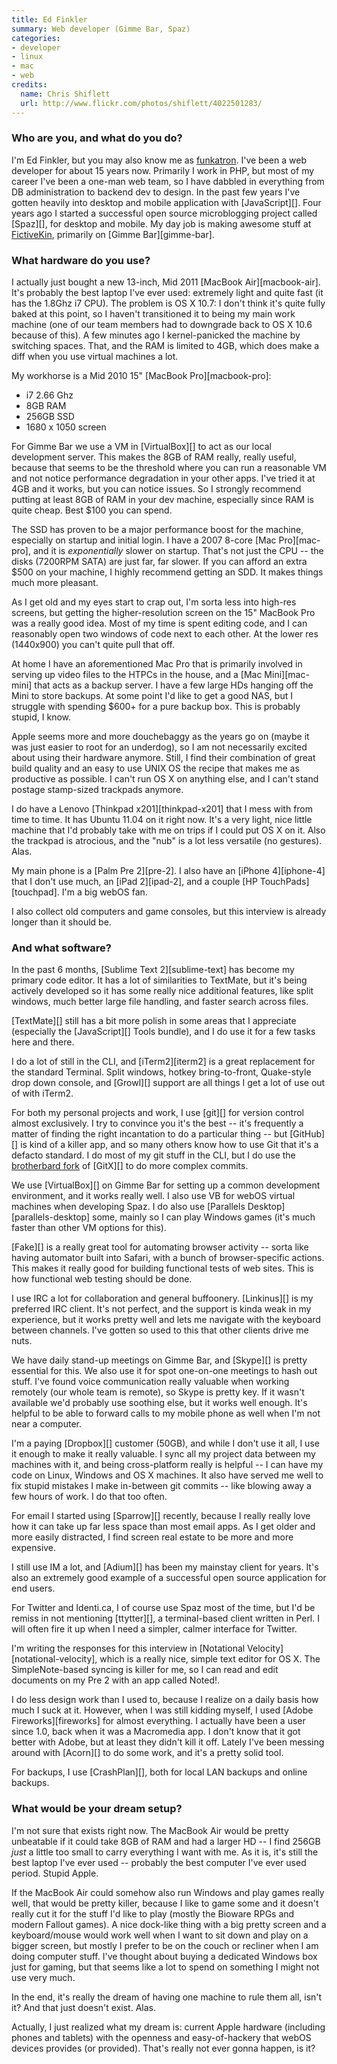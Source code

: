 ```yaml
---
title: Ed Finkler
summary: Web developer (Gimme Bar, Spaz)
categories:
- developer
- linux
- mac
- web
credits:
  name: Chris Shiflett
  url: http://www.flickr.com/photos/shiflett/4022501283/
---
```


### Who are you, and what do you do?

I'm Ed Finkler, but you may also know me as [funkatron](http://funkatron.com/ "Ed's website."). I've been a web developer for about 15 years now. Primarily I work in PHP, but most of my career I've been a one-man web team, so I have dabbled in everything from DB administration to backend dev to design. In the past few years I've gotten heavily into desktop and mobile application with [JavaScript][]. Four years ago I started a successful open source microblogging project called [Spaz][], for desktop and mobile. My day job is making awesome stuff at [FictiveKin](http://fictivekin.com "The company that makes Gimme Bar"), primarily on [Gimme Bar][gimme-bar].

### What hardware do you use?

I actually just bought a new 13-inch, Mid 2011 [MacBook Air][macbook-air]. It's probably the best laptop I've ever used: extremely light and quite fast (it has the 1.8Ghz i7 CPU). The problem is OS X 10.7: I don't think it's quite fully baked at this point, so I haven't transitioned it to being my main work machine (one of our team members had to downgrade back to OS X 10.6 because of this). A few minutes ago I kernel-panicked the machine by switching spaces. That, and the RAM is limited to 4GB, which does make a diff when you use virtual machines a lot.

My workhorse is a Mid 2010 15" [MacBook Pro][macbook-pro]:

- i7 2.66 Ghz
- 8GB RAM
- 256GB SSD
- 1680 x 1050 screen

For Gimme Bar we use a VM in [VirtualBox][] to act as our local development server. This makes the 8GB of RAM really, really useful, because that seems to be the threshold where you can run a reasonable VM and not notice performance degradation in your other apps. I've tried it at 4GB and it works, but you can notice issues. So I strongly recommend putting at least 8GB of RAM in your dev machine, especially since RAM is quite cheap. Best $100 you can spend.

The SSD has proven to be a major performance boost for the machine, especially on startup and initial login. I have a 2007 8-core [Mac Pro][mac-pro], and it is *exponentially* slower on startup. That's not just the CPU -- the disks (7200RPM SATA) are just far, far slower. If you can afford an extra $500 on your machine, I highly recommend getting an SDD. It makes things much more pleasant.

As I get old and my eyes start to crap out, I'm sorta less into high-res screens, but getting the higher-resolution screen on the 15" MacBook Pro was a really good idea. Most of my time is spent editing code, and I can reasonably open two windows of code next to each other. At the lower res (1440x900) you can't quite pull that off.

At home I have an aforementioned Mac Pro that is primarily involved in serving up video files to the HTPCs in the house, and a [Mac Mini][mac-mini] that acts as a backup server. I have a few large HDs hanging off the Mini to store backups. At some point I'd like to get a good NAS, but I struggle with spending $600+ for a pure backup box. This is probably stupid, I know.

Apple seems more and more douchebaggy as the years go on (maybe it was just easier to root for an underdog), so I am not necessarily excited about using their hardware anymore. Still, I find their combination of great build quality and an easy to use UNIX OS the recipe that makes me as productive as possible. I can't run OS X on anything else, and I can't stand postage stamp-sized trackpads anymore.

I do have a Lenovo [Thinkpad x201][thinkpad-x201] that I mess with from time to time. It has Ubuntu 11.04 on it right now. It's a very light, nice little machine that I'd probably take with me on trips if I could put OS X on it. Also the trackpad is atrocious, and the "nub" is a lot less versatile (no gestures). Alas.

My main phone is a [Palm Pre 2][pre-2]. I also have an [iPhone 4][iphone-4] that I don't use much, an [iPad 2][ipad-2], and a couple [HP TouchPads][touchpad]. I'm a big webOS fan.

I also collect old computers and game consoles, but this interview is already longer than it should be.

### And what software?

In the past 6 months, [Sublime Text 2][sublime-text] has become my primary code editor. It has a lot of similarities to TextMate, but it's being actively developed so it has some really nice additional features, like split windows, much better large file handling, and faster search across files.

[TextMate][] still has a bit more polish in some areas that I appreciate (especially the [JavaScript][] Tools bundle), and I do use it for a few tasks here and there.

I do a lot of still in the CLI, and [iTerm2][iterm2] is a great replacement for the standard Terminal. Split windows, hotkey bring-to-front, Quake-style drop down console, and [Growl][] support are all things I get a lot of use out of with iTerm2.

For both my personal projects and work, I use [git][] for version control almost exclusively. I try to convince you it's the best -- it's frequently a matter of finding the right incantation to do a particular thing -- but [GitHub][] is kind of a killer app, and so many others know how to use Git that it's a defacto standard. I do most of my git stuff in the CLI, but I do use the [brotherbard fork](https://github.com/brotherbard/gitx "A fork of GitX") of [GitX][] to do more complex commits.

We use [VirtualBox][] on Gimme Bar for setting up a common development environment, and it works really well. I also use VB for webOS virtual machines when developing Spaz. I do also use [Parallels Desktop][parallels-desktop] some, mainly so I can play Windows games (it's much faster than other VM options for this).

[Fake][] is a really great tool for automating browser activity -- sorta like having automator built into Safari, with a bunch of browser-specific actions. This makes it really good for building functional tests of web sites. This is how functional web testing should be done.

I use IRC a lot for collaboration and general buffoonery. [Linkinus][] is my preferred IRC client. It's not perfect, and the support is kinda weak in my experience, but it works pretty well and lets me navigate with the keyboard between channels. I've gotten so used to this that other clients drive me nuts.

We have daily stand-up meetings on Gimme Bar, and [Skype][] is pretty essential for this. We also use it for spot one-on-one meetings to hash out stuff. I've found voice communication really valuable when working remotely (our whole team is remote), so Skype is pretty key. If it wasn't available we'd probably use soothing else, but it works well enough. It's helpful to be able to forward calls to my mobile phone as well when I'm not near a computer.

I'm a paying [Dropbox][] customer (50GB), and while I don't use it all, I use it enough to make it really valuable. I sync all my project data between my machines with it, and being cross-platform really is helpful -- I can have my code on Linux, Windows and OS X machines. It also have served me well to fix stupid mistakes I make in-between git commits -- like blowing away a few hours of work. I do that too often.

For email I started using [Sparrow][] recently, because I really really love how it can take up far less space than most email apps. As I get older and more easily distracted, I find screen real estate to be more and more expensive.

I still use IM a lot, and [Adium][] has been my mainstay client for years. It's also an extremely good example of a successful open source application for end users.

For Twitter and Identi.ca, I of course use Spaz most of the time, but I'd be remiss in not mentioning [ttytter][], a terminal-based client written in Perl. I will often fire it up when I need a simpler, calmer interface for Twitter.

I'm writing the responses for this interview in [Notational Velocity][notational-velocity], which is a really nice, simple text editor for OS X. The SimpleNote-based syncing is killer for me, so I can read and edit documents on my Pre 2 with an app called Noted!.

I do less design work than I used to, because I realize on a daily basis how much I suck at it. However, when I was still kidding myself, I used [Adobe Fireworks][fireworks] for almost everything. I actually have been a user since 1.0, back when it was a Macromedia app. I don't know that it got better with Adobe, but at least they didn't kill it off. Lately I've been messing around with [Acorn][] to do some work, and it's a pretty solid tool.

For backups, I use [CrashPlan][], both for local LAN backups and online backups.

### What would be your dream setup?

I'm not sure that exists right now. The MacBook Air would be pretty unbeatable if it could take 8GB of RAM and had a larger HD -- I find 256GB *just* a little too small to carry everything I want with me. As it is, it's still the best laptop I've ever used -- probably the best computer I've ever used period. Stupid Apple.

If the MacBook Air could somehow also run Windows and play games really well, that would be pretty killer, because I like to game some and it doesn't really cut it for the stuff I'd like to play (mostly the Bioware RPGs and modern Fallout games). A nice dock-like thing with a big pretty screen and a keyboard/mouse would work well when I want to sit down and play on a bigger screen, but mostly I prefer to be on the couch or recliner when I am doing computer stuff. I've thought about buying a dedicated Windows box just for gaming, but that seems like a lot to spend on something I might not use very much.

In the end, it's really the dream of having one machine to rule them all, isn't it? And that just doesn't exist. Alas.

Actually, I just realized what my dream is: current Apple hardware (including phones and tablets) with the openness and easy-of-hackery that webOS devices provides (or provided). That's really not ever gonna happen, is it?
